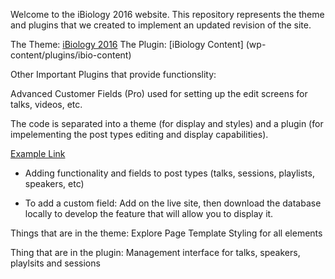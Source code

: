 Welcome to the iBiology 2016 website.  This repository represents the theme and plugins that we created to implement an updated revision of the site.

The Theme:  [iBiology 2016](wp-content/themes/ibiology)
The Plugin: [iBiology Content] (wp-content/plugins/ibio-content)

Other Important Plugins that provide functionslity:

Advanced Customer Fields (Pro) used for setting up the edit screens for talks, videos, etc.

The code is separated into a theme (for display and styles) and a plugin (for impelementing the post types editing and display capabilities).

[Example Link](README.md)

+ Adding functionality and fields to post types (talks, sessions, playlists, speakers, etc)

+ To add a custom field:  Add on the live site, then download the database locally to develop the feature that will allow you to display it.


Things that are in the theme:
  Explore Page Template
  Styling for all elements


Thing that are in the plugin:
  Management interface for talks, speakers, playlsits and sessions
  
